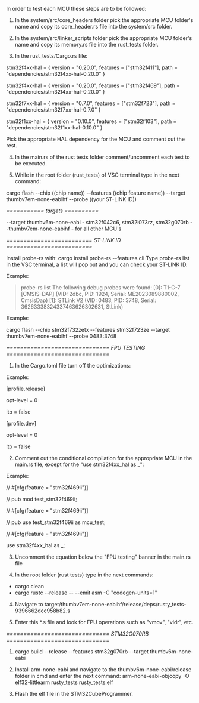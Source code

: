 In order to test each MCU these steps are to be followed:

1. In the system/src/core_headers folder pick the appropriate MCU folder's name and copy its core_header.rs file into the system/src folder.

2. In the system/src/linker_scripts folder pick the appropriate MCU folder's name and copy its memory.rs file into the rust_tests folder.

3. In the rust_tests/Cargo.rs file:

stm32f4xx-hal = { version = "0.20.0",  features = ["stm32f411"], path = "dependencies/stm32f4xx-hal-0.20.0" }

stm32f4xx-hal = { version = "0.20.0",  features = ["stm32f469"], path = "dependencies/stm32f4xx-hal-0.20.0" }

stm32f7xx-hal = { version = "0.7.0",   features = ["stm32f723"], path = "dependencies/stm32f7xx-hal-0.7.0"  }

stm32f1xx-hal = { version = "0.10.0",  features = ["stm32f103"], path = "dependencies/stm32f1xx-hal-0.10.0" }

Pick the appropriate HAL dependency for the MCU and comment out the rest.

4. In the main.rs of the rust tests folder comment/uncomment each test to be executed.

5. While in the root folder (rust_tests) of VSC terminal type in the next command:

cargo flash --chip ((chip name)) --features ((chip feature name)) --target thumbv7em-none-eabihf --probe ((your ST-LINK ID))

*=========== targets ==========*

--target thumbv6m-none-eabi - stm32f042c6, stm32l073rz, stm32g070rb
--thumbv7em-none-eabihf     - for all other MCU's

*========================= ST-LINK ID =========================*

Install probe-rs with: cargo install probe-rs --features cli
Type probe-rs list in the VSC terminal, a list will pop out and you can check your ST-LINK ID.

Example:

> probe-rs list
The following debug probes were found:
[0]: T1-C-7 [CMSIS-DAP] (VID: 2dbc, PID: 1924, Serial: ME2023089880002, CmsisDap)
[1]: STLink V2 (VID: 0483, PID: 3748, Serial: 36263338324337463626302631, StLink)

Example:

cargo flash --chip stm32f732zetx --features stm32f723ze --target thumbv7em-none-eabihf --probe 0483:3748

*==============================   FPU TESTING   ==============================*

1. In the Cargo.toml file turn off the optimizations:

Example:

[profile.release]            

opt-level = 0

lto = false

[profile.dev]

opt-level = 0

lto = false

2. Comment out the conditional compilation for the appropriate MCU in the main.rs file, except for the "use stm32f4xx_hal as _":

Example:

// #[cfg(feature = "stm32f469ii")]

// pub mod test_stm32f469ii;

// #[cfg(feature = "stm32f469ii")]

// pub use test_stm32f469ii as mcu_test;

// #[cfg(feature = "stm32f469ii")]

use stm32f4xx_hal as _;

3. Uncomment the equation below the "FPU testing" banner in the main.rs file

3. In the root folder (rust tests) type in the next commands:

- cargo clean
- cargo rustc --release -- --emit asm -C "codegen-units=1"

4. Navigate to target/thumbv7em-none-eabihf/release/deps/rusty_tests-9396662dcc958b82.s

5. Enter this *.s file and look for FPU operations such as "vmov", "vldr", etc.

*==============================   STM32G070RB   ==============================*

1. cargo build --release  --features stm32g070rb --target thumbv6m-none-eabi

2. Install arm-none-eabi and navigate to the thumbv6m-none-eabi/release folder in cmd and enter the next command: arm-none-eabi-objcopy -O elf32-littlearm rusty_tests rusty_tests.elf

3. Flash the elf file in the STM32CubeProgrammer.